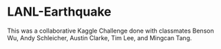 # LANL-Earthquake
This was a collaborative Kaggle Challenge done with classmates Benson Wu, Andy Schleicher, Austin Clarke, Tim Lee, and Mingcan Tang. 
